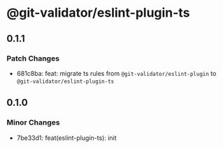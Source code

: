 # @git-validator/eslint-plugin-ts

## 0.1.1

### Patch Changes

- 681c8ba: feat: migrate ts rules from `@git-validator/eslint-plugin` to `@git-validator/eslint-plugin-ts`

## 0.1.0

### Minor Changes

- 7be33d1: feat(eslint-plugin-ts): init

